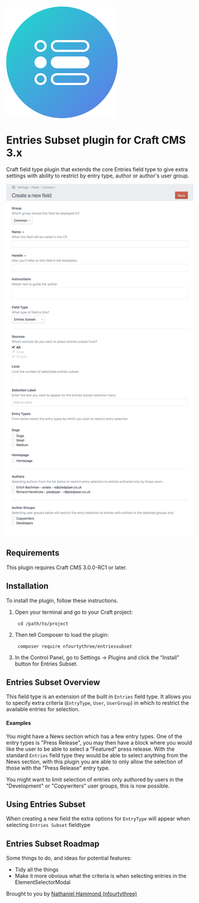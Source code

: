 ![Plugin Icon](resources/img/icon.png)

# Entries Subset plugin for Craft CMS 3.x

Craft field type plugin that extends the core Entries field type to give extra settings with ability to restrict by entry type, author or author's user group.

![Settings Screenshot](resources/img/settings.png)

## Requirements

This plugin requires Craft CMS 3.0.0-RC1 or later.

## Installation

To install the plugin, follow these instructions.

1. Open your terminal and go to your Craft project:

        cd /path/to/project

2. Then tell Composer to load the plugin:

        composer require nfourtythree/entriessubset

3. In the Control Panel, go to Settings → Plugins and click the “Install” button for Entries Subset.

## Entries Subset Overview

This field type is an extension of the built in `Entries` field type. It allows you to specify extra criteria (`EntryType`, `User`, `UserGroup`) in which to restrict the available entries for selection.

#### Examples
You might have a News section which has a few entry types. One of the entry types is "Press Release", you may then have a block where you would like the user to be able to select a "Featured" press release. With the standard `Entries` field type they would be able to select anything from the News section, with this plugin you are able to only allow the selection of those with the "Press Release" entry type.

You might want to limit selection of entries only authored by users in the "Development" or "Copywriters" user groups, this is now possible.

## Using Entries Subset

When creating a new field the extra options for `EntryType` will appear when selecting `Entries Subset` fieldtype

## Entries Subset Roadmap

Some things to do, and ideas for potential features:

* Tidy all the things
* Make it more obvious what the criteria is when selecting entries in the ElementSelectorModal

Brought to you by [Nathaniel Hammond (nfourtythree)](http://n43.me)
